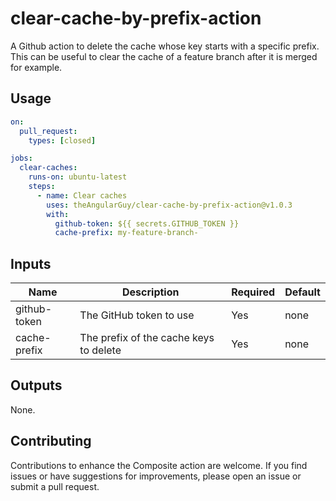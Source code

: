 # clear-cache-by-prefix-action

A Github action to delete the cache whose key starts with a specific prefix.
This can be useful to clear the cache of a feature branch after it is merged for example.

## Usage

```yaml
on:
  pull_request:
    types: [closed]

jobs:
  clear-caches:
    runs-on: ubuntu-latest
    steps:
      - name: Clear caches
        uses: theAngularGuy/clear-cache-by-prefix-action@v1.0.3
        with:
          github-token: ${{ secrets.GITHUB_TOKEN }}
          cache-prefix: my-feature-branch-
```

## Inputs

| Name                 | Description                            | Required | Default |
|----------------------|----------------------------------------|----------|---------|
| github-token         | The GitHub token to use                | Yes      | none    |
| cache-prefix         | The prefix of the cache keys to delete | Yes      | none    |

## Outputs

None.

## Contributing

Contributions to enhance the Composite action are welcome. If you find issues or have suggestions for improvements, please open an issue or submit a pull request.
